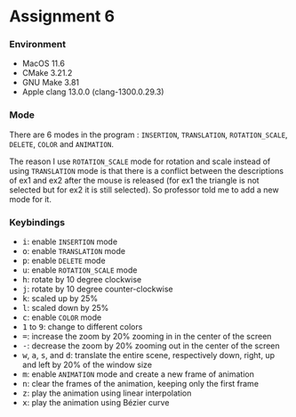 Assignment 6
=============

### Environment

- MacOS 11.6
- CMake 3.21.2
- GNU Make 3.81
- Apple clang 13.0.0 (clang-1300.0.29.3)

### Mode

There are 6 modes in the program : `INSERTION`, `TRANSLATION`, `ROTATION_SCALE`, `DELETE`, `COLOR` and `ANIMATION`. 

The reason I use `ROTATION_SCALE` mode for rotation and scale instead of using `TRANSLATION` mode is that there is a
conflict between the descriptions of ex1 and ex2 after the mouse is released (for ex1 the triangle is not selected but
for ex2 it is still selected). So professor told me to add a new mode for it.

### Keybindings

- <kbd>i</kbd>: enable `INSERTION` mode
- <kbd>o</kbd>: enable `TRANSLATION` mode
- <kbd>p</kbd>: enable `DELETE` mode
- <kbd>u</kbd>: enable `ROTATION_SCALE` mode
- <kbd>h</kbd>: rotate by 10 degree clockwise
- <kbd>j</kbd>: rotate by 10 degree counter-clockwise
- <kbd>k</kbd>: scaled up by 25%
- <kbd>l</kbd>: scaled down by 25%
- <kbd>c</kbd>: enable `COLOR` mode
- <kbd>1</kbd> to <kbd>9</kbd>: change to different colors
- <kbd>=</kbd>: increase the zoom by 20% zooming in in the center of the screen
- <kbd>-</kbd>: decrease the zoom by 20% zooming out in the center of the screen
- <kbd>w</kbd>, <kbd>a</kbd>, <kbd>s</kbd>, and <kbd>d</kbd>: translate the entire scene, respectively down, right, up and left by 20% of the window size
- <kbd>m</kbd>: enable `ANIMATION` mode and create a new frame of animation
- <kbd>n</kbd>: clear the frames of the animation, keeping only the first frame
- <kbd>z</kbd>: play the animation using linear interpolation
- <kbd>x</kbd>: play the animation using Bézier curve